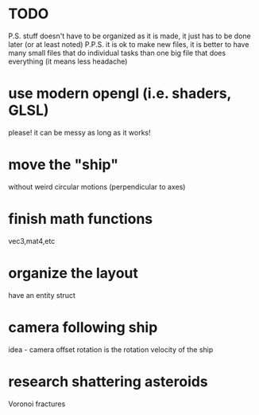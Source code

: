 # TODO
P.S. stuff doesn't have to be organized as it is made, it just has to be done later (or at least noted)
P.P.S. it is ok to make new files, it is better to have many small files that do individual tasks than one big file that does everything (it means less headache)
# use modern opengl (i.e. shaders, GLSL)
  please! it can be messy as long as it works!
# move the "ship"
  without weird circular motions (perpendicular to axes)
# finish math functions
  vec3,mat4,etc
# organize the layout
  have an entity struct
# camera following ship
  idea - camera offset rotation is the rotation velocity of the ship
# research shattering asteroids
  Voronoi fractures

